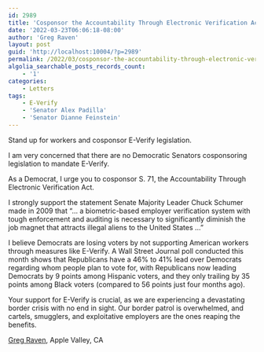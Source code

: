 ```yaml
---
id: 2989
title: 'Cosponsor the Accountability Through Electronic Verification Act'
date: '2022-03-23T06:06:18-08:00'
author: 'Greg Raven'
layout: post
guid: 'http://localhost:10004/?p=2989'
permalink: /2022/03/cosponsor-the-accountability-through-electronic-verification-act/
algolia_searchable_posts_records_count:
    - '1'
categories:
    - Letters
tags:
    - E-Verify
    - 'Senator Alex Padilla'
    - 'Senator Dianne Feinstein'
---
```


Stand up for workers and cosponsor E-Verify legislation.

I am very concerned that there are no Democratic Senators cosponsoring legislation to mandate E-Verify.

As a Democrat, I urge you to cosponsor S. 71, the Accountability Through Electronic Verification Act.

I strongly support the statement Senate Majority Leader Chuck Schumer made in 2009 that “… a biometric-based employer verification system with tough enforcement and auditing is necessary to significantly diminish the job magnet that attracts illegal aliens to the United States …”

I believe Democrats are losing voters by not supporting American workers through measures like E-Verify. A Wall Street Journal poll conducted this month shows that Republicans have a 46% to 41% lead over Democrats regarding whom people plan to vote for, with Republicans now leading Democrats by 9 points among Hispanic voters, and they only trailing by 35 points among Black voters (compared to 56 points just four months ago).

Your support for E-Verify is crucial, as we are experiencing a devastating border crisis with no end in sight. Our border patrol is overwhelmed, and cartels, smugglers, and exploitative employers are the ones reaping the benefits.

[Greg Raven](https://www.gregraven.org/), Apple Valley, CA